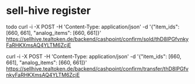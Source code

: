 # sell-hive register

todo
curl -i -X POST -H 'Content-Type: application/json' -d '{"item_ids": [660, 661], "analog_items": [660, 661]}' https://sellhive.tealtoken.de/backend/cashpoint/confirm/sold/thD8lPGfvnkyFaRHKXmsAQ4YLTM6ZcjE

curl -i -X POST -H 'Content-Type: application/json' -d '{"item_ids": [660, 661], "analog_items": [660, 661]}' https://sellhive.tealtoken.de/backend/cashpoint/confirm/transfer/thD8lPGfvnkyFaRHKXmsAQ4YLTM6ZcjE
